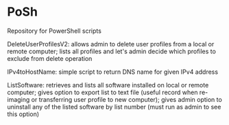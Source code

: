 # PoSh
Repository for PowerShell scripts

DeleteUserProfilesV2: allows admin to delete user profiles from a local or remote computer; 
  lists all profiles and let's admin decide which profiles to exclude from delete operation
  
IPv4toHostName: simple script to return DNS name for given IPv4 address

ListSoftware: retrieves and lists all software installed on local or remote computer;
  gives option to export list to text file (useful record when re-imaging or transferring user profile to new computer);
  gives admin option to uninstall any of the listed software by list number (must run as admin to see this option)
